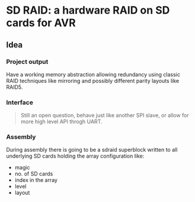 SD RAID: a hardware RAID on SD cards for AVR
============================================

## Idea

### Project output

Have a working memory abstraction allowing redundancy using classic
RAID techniques like mirroring and possibly different parity
layouts like RAID5.

### Interface

> Still an open question, behave just like another SPI slave,
or allow for more high level API throgh UART.

### Assembly

During assembly there is going to be a sdraid superblock written
to all underlying SD cards holding the array configuration like:
 - magic
 - no. of SD cards
 - index in the array
 - level
 - layout
